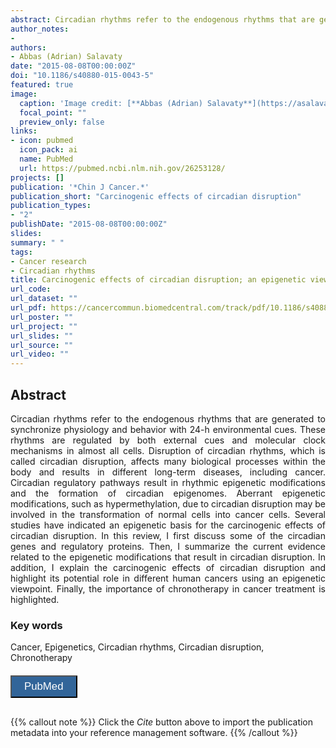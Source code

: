 ```yaml
---
abstract: Circadian rhythms refer to the endogenous rhythms that are generated to synchronize physiology and behavior with 24-h environmental cues. These rhythms are regulated by both external cues and molecular clock mechanisms in almost all cells. Disruption of circadian rhythms, which is called circadian disruption, affects many biological processes within the body and results in different long-term diseases, including cancer. Circadian regulatory pathways result in rhythmic epigenetic modifications and the formation of circadian epigenomes. Aberrant epigenetic modifications, such as hypermethylation, due to circadian disruption may be involved in the transformation of normal cells into cancer cells. Several studies have indicated an epigenetic basis for the carcinogenic effects of circadian disruption. In this review, I first discuss some of the circadian genes and regulatory proteins. Then, I summarize the current evidence related to the epigenetic modifications that result in circadian disruption. In addition, I explain the carcinogenic effects of circadian disruption and highlight its potential role in different human cancers using an epigenetic viewpoint. Finally, the importance of chronotherapy in cancer treatment is highlighted.
author_notes:
- 
authors:
- Abbas (Adrian) Salavaty
date: "2015-08-08T00:00:00Z"
doi: "10.1186/s40880-015-0043-5"
featured: true
image:
  caption: 'Image credit: [**Abbas (Adrian) Salavaty**](https://asalavaty.com/author/abbas-adrian-salavaty/)'
  focal_point: ""
  preview_only: false
links:
- icon: pubmed
  icon_pack: ai
  name: PubMed
  url: https://pubmed.ncbi.nlm.nih.gov/26253128/
projects: []
publication: '*Chin J Cancer.*'
publication_short: "Carcinogenic effects of circadian disruption"
publication_types:
- "2"
publishDate: "2015-08-08T00:00:00Z"
slides: 
summary: " "
tags:
- Cancer research
- Circadian rhythms
title: Carcinogenic effects of circadian disruption; an epigenetic viewpoint
url_code: 
url_dataset: ""
url_pdf: https://cancercommun.biomedcentral.com/track/pdf/10.1186/s40880-015-0043-5.pdf
url_poster: ""
url_project: ""
url_slides: ""
url_source: ""
url_video: ""
---
```


## **Abstract**  
<div style="text-align: justify">
Circadian rhythms refer to the endogenous rhythms that are generated to synchronize physiology and behavior with 24-h environmental cues. These rhythms are regulated by both external cues and molecular clock mechanisms in almost all cells. Disruption of circadian rhythms, which is called circadian disruption, affects many biological processes within the body and results in different long-term diseases, including cancer. Circadian regulatory pathways result in rhythmic epigenetic modifications and the formation of circadian epigenomes. Aberrant epigenetic modifications, such as hypermethylation, due to circadian disruption may be involved in the transformation of normal cells into cancer cells. Several studies have indicated an epigenetic basis for the carcinogenic effects of circadian disruption. In this review, I first discuss some of the circadian genes and regulatory proteins. Then, I summarize the current evidence related to the epigenetic modifications that result in circadian disruption. In addition, I explain the carcinogenic effects of circadian disruption and highlight its potential role in different human cancers using an epigenetic viewpoint. Finally, the importance of chronotherapy in cancer treatment is highlighted.  
</div>

### **Key words**
Cancer, Epigenetics, Circadian rhythms, Circadian disruption, Chronotherapy

<div style="text-align: left">
<a href="https://pubmed.ncbi.nlm.nih.gov/26253128/" target="_blank">
<button style="background-color:#326599;color:#fff;margin-top:6px;margin-bottom:16px;border-radius:1px;font-size:1.2em;padding:6px 20px; font-family: "GibsonSemibold", "Helvetica Neue", Helvetica, Arial, sans-serif;cursor: pointer; vertical-align: middle; float:none !important;text-shadow:0 1px 1px rgba(0,0,0,0.2)" class="btn"><i class="ai ai-pubmed"></i>
PubMed
</button>
</a>
</div>

{{% callout note %}}
Click the *Cite* button above to import the publication metadata into your reference management software.
{{% /callout %}}
